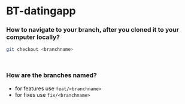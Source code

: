 # BT-datingapp

### How to navigate to your branch, after you cloned it to your computer locally?

```bash
git checkout <branchname>




```

### How are the branches named?
- for features use `feat/<branchname>`
- for fixes use `fix/<branchname>`
